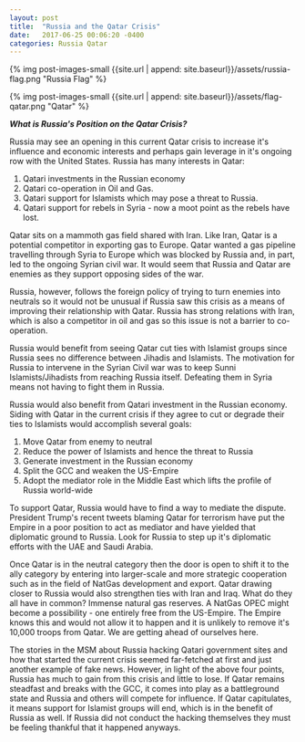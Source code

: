 ```yaml
---
layout: post
title:  "Russia and the Qatar Crisis"
date:   2017-06-25 00:06:20 -0400
categories: Russia Qatar
---
```



{% img post-images-small {{site.url | append: site.baseurl}}/assets/russia-flag.png "Russia Flag" %}

{% img post-images-small {{site.url | append: site.baseurl}}/assets/flag-qatar.png "Qatar" %} 

***What is Russia's Position on the Qatar Crisis?***

Russia may see an opening in this current Qatar crisis to increase it's influence and economic interests and perhaps gain leverage in it's ongoing row with the United States. Russia has many interests in Qatar:

1. Qatari investments in the Russian economy
2. Qatari co-operation in Oil and Gas. 
3. Qatari support for Islamists which may pose a threat to Russia. 
4. Qatari support for rebels in Syria - now a moot point as the rebels have lost. 

Qatar sits on a mammoth gas field shared with Iran. Like Iran, Qatar is a potential competitor in exporting gas to Europe. Qatar wanted a gas pipeline travelling through Syria to Europe which was blocked by Russia and, in part, led to the ongoing Syrian civil war.  It would seem that Russia and Qatar are enemies as they support opposing sides of the war. 

<!--excerpt-->

Russia, however, follows the foreign policy of trying to turn enemies into neutrals so it would not be unusual if Russia saw this crisis as a means of improving their relationship with Qatar. Russia has strong relations with Iran, which is also a competitor in oil and gas so this issue is not a barrier to co-operation. 

Russia would benefit from seeing Qatar cut ties with Islamist groups since Russia sees no difference between Jihadis and Islamists.  The motivation for Russia to intervene in the Syrian Civil war was to keep Sunni Islamists/Jihadists from reaching Russia itself. Defeating them in Syria means not having to fight them in Russia. 

Russia would also benefit from Qatari investment in the Russian economy.  Siding with Qatar in the current crisis if they agree to cut or degrade their ties to Islamists would accomplish several goals:

1. Move Qatar from enemy to neutral
2. Reduce the power of Islamists and hence the threat to Russia
2. Generate investment in the Russian economy 
3. Split the GCC and weaken the US-Empire
4. Adopt the mediator role in the Middle East which lifts the profile of Russia world-wide

To support Qatar, Russia would have to find a way to mediate the dispute. President Trump's recent tweets blaming Qatar for terrorism have put the Empire in a poor position to act as mediator and have yielded that diplomatic ground to Russia. Look for Russia to step up it's diplomatic efforts with the UAE and Saudi Arabia.  

Once Qatar is in the neutral category then the door is open to shift it to the ally category by entering into larger-scale and more strategic cooperation such as in the field of NatGas development and export.  Qatar drawing closer to Russia would also strengthen ties with Iran and Iraq. What do they all have in common?  Immense natural gas reserves.  A NatGas OPEC might become a possibility - one entirely free from the US-Empire.  The Empire knows this and would not allow it to happen and it is unlikely to remove it's 10,000 troops from Qatar. We are getting ahead of ourselves here. 

The stories in the MSM about Russia hacking Qatari government sites and how that started the current crisis seemed far-fetched at first and just another example of fake news. However, in light of the above four points, Russia has much to gain from this crisis and little to lose.  If Qatar remains steadfast and breaks with the GCC, it comes into play as a battleground state and Russia and others will compete for influence.  If Qatar capitulates, it means support for Islamist groups will end, which is in the benefit of Russia as well.  If Russia did not conduct the hacking themselves they must be feeling thankful that it happened anyways. 












